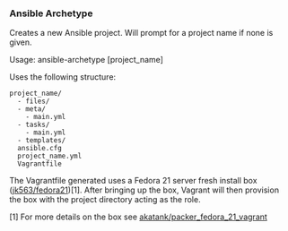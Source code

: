 ### Ansible Archetype

Creates a new Ansible project. Will prompt for a project name if none is given.

Usage:
    ansible-archetype [project_name]

Uses the following structure:

    project_name/
      - files/
      - meta/
        - main.yml
      - tasks/
        - main.yml
      - templates/
      ansible.cfg
      project_name.yml
      Vagrantfile

The Vagrantfile generated uses a Fedora 21 server fresh install box ([jk563/fedora21](https://atlas.hashicorp.com/jk563/boxes/fedora21.json))[1]. After bringing up the box, Vagrant will then provision the box with the project directory acting as the role. 

[1] For more details on the box see [akatank/packer_fedora_21_vagrant](https://github.com/akatank/packer_fedora_21_vagrant)
